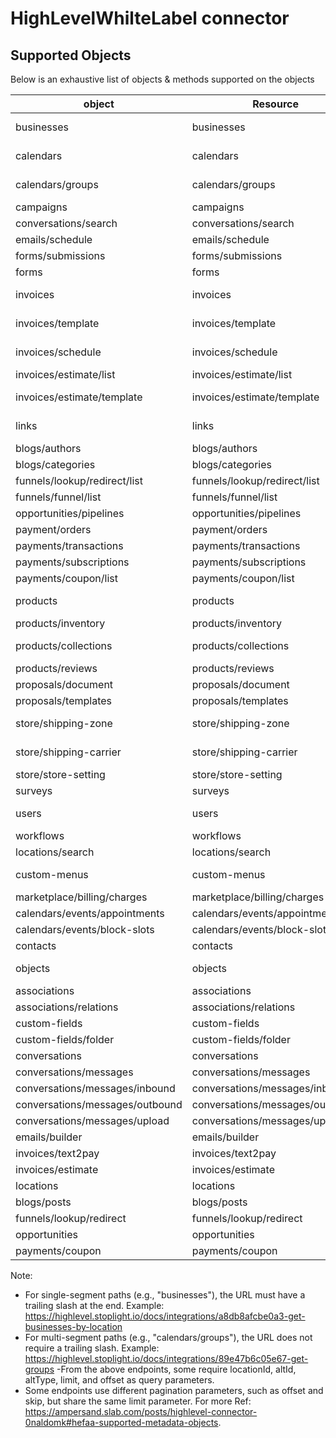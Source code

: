 # HighLevelWhilteLabel connector


## Supported Objects 
Below is an exhaustive list of objects & methods supported on the objects

| object                          | Resource                        | Method       |
| --------------------------------| --------------------------------| -------------|
| businesses                      | businesses                      | read, write  |
| calendars                       | calendars                       | read, write  |
| calendars/groups                | calendars/groups                | read, write  |
| campaigns                       | campaigns                       | read         |
| conversations/search            | conversations/search            | read         |
| emails/schedule                 | emails/schedule                 | read         |
| forms/submissions               | forms/submissions               | read         |
| forms                           | forms                           | read         |
| invoices                        | invoices                        | read, write  |
| invoices/template               | invoices/template               | read, write  |
| invoices/schedule               | invoices/schedule               | read, write  |
| invoices/estimate/list          | invoices/estimate/list          | read         |
| invoices/estimate/template      | invoices/estimate/template      | read, write  |
| links                           | links                           | read, write  |
| blogs/authors                   | blogs/authors                   | read         |
| blogs/categories                | blogs/categories                | read         |
| funnels/lookup/redirect/list    | funnels/lookup/redirect/list    | read         |
| funnels/funnel/list             | funnels/funnel/list             | read         |
| opportunities/pipelines         | opportunities/pipelines         | read         |
| payment/orders                  | payment/orders                  | read         |
| payments/transactions           | payments/transactions           | read         |
| payments/subscriptions          | payments/subscriptions          | read         |
| payments/coupon/list            | payments/coupon/list            | read         |
| products                        | products                        | read, write  |
| products/inventory              | products/inventory              | read         |
| products/collections            | products/collections            | read, write  |
| products/reviews                | products/reviews                | read         |
| proposals/document              | proposals/document              | read         |
| proposals/templates             | proposals/templates             | read         |
| store/shipping-zone             | store/shipping-zone             | read, write  |
| store/shipping-carrier          | store/shipping-carrier          | read, write  |
| store/store-setting             | store/store-setting             | read         |
| surveys                         | surveys                         | read         |
| users                           | users                           | read, write  |
| workflows                       | workflows                       | read         |
| locations/search                | locations/search                | read         |
| custom-menus                    | custom-menus                    | read, write  |
| marketplace/billing/charges     | marketplace/billing/charges     | read         |
| calendars/events/appointments   | calendars/events/appointments   | write        |
| calendars/events/block-slots    | calendars/events/block-slots    | write        |
| contacts                        | contacts                        | write        |
| objects                         | objects                         | read, write  |
| associations                    | associations                    | write        |
| associations/relations          | associations/relations          | write        |
| custom-fields                   | custom-fields                   | write        |
| custom-fields/folder            | custom-fields/folder            | write        |
| conversations                   | conversations                   | write        |
| conversations/messages          | conversations/messages          | write        |
| conversations/messages/inbound  | conversations/messages/inbound  | write        |
| conversations/messages/outbound | conversations/messages/outbound | write        |
| conversations/messages/upload   | conversations/messages/upload   | write        |
| emails/builder                  | emails/builder                  | write        |
| invoices/text2pay               | invoices/text2pay               | write        |
| invoices/estimate               | invoices/estimate               | write        |
| locations                       | locations                       | write        |
| blogs/posts                     | blogs/posts                     | write        |
| funnels/lookup/redirect         | funnels/lookup/redirect         | write        |
| opportunities                   | opportunities                   | write        |
| payments/coupon                 | payments/coupon                 | write        |

Note:
 - For single-segment paths (e.g., "businesses"), the URL must have a trailing slash at the end.
   Example: https://highlevel.stoplight.io/docs/integrations/a8db8afcbe0a3-get-businesses-by-location
 - For multi-segment paths (e.g., "calendars/groups"), the URL does not require a trailing slash.
   Example: https://highlevel.stoplight.io/docs/integrations/89e47b6c05e67-get-groups
 -From the above endpoints, some require locationId, altId, altType, limit, and offset as query parameters.
 - Some endpoints use different pagination parameters, such as offset and skip, but share the same limit parameter.
 For more Ref: https://ampersand.slab.com/posts/highlevel-connector-0naldomk#hefaa-supported-metadata-objects.